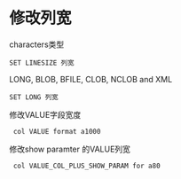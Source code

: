 # 修改列宽

characters类型

```纯文本
SET LINESIZE 列宽
```

LONG, BLOB, BFILE, CLOB, NCLOB and XML

```纯文本
SET LONG 列宽
```

修改VALUE字段宽度

```纯文本
 col VALUE format a1000
```

修改show paramter 的VALUE列宽

```纯文本
 col VALUE_COL_PLUS_SHOW_PARAM for a80
```
